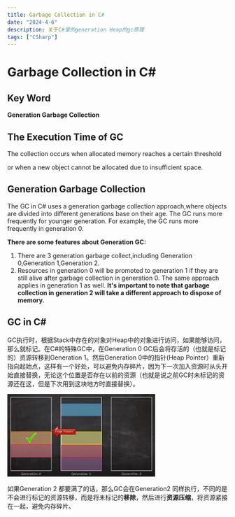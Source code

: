 ```yaml
---
title: Garbage Collection in C#
date: "2024-4-6"
description: 关于C#里的generation Heap的gc原理
tags: ["CSharp"]
---
```



# Garbage Collection in C#

## Key Word

**Generation Garbage Collection**

## The Execution Time of GC

The collection occurs when allocated memory reaches a certain threshold

or when a new object cannot be allocated due to insufficient space.

## Generation Garbage Collection

The GC in C# uses a generation garbage collection approach,where objects are divided into different generations base on their age. The GC runs more frequently for younger generation. For example, the GC runs more frequently in generation 0.

**There are some features about Generation GC:**

1. There are 3 generation garbage collect,including Generation 0,Generation 1,Generation 2.
2. Resources in generation 0 will be promoted to generation 1 if they are still alive after garbage collection in generation 0. The same approach applies in generation 1 as well. **It's important to note that garbage collection in generation 2 will take a different approach to dispose of memory.**

## GC in C#

GC执行时，根据Stack中存在的对象对Heap中的对象进行访问，如果能够访问，那么就标记。在C#的特殊GC中，在Generation 0 GC后会将存活的（也就是标记的）资源转移到Generation 1。然后Generation 0中的指针(Heap Pointer）重新指向起始点，这样有一个好处，可以避免内存碎片，因为下一次加入资源时从头开始直接替换，无论这个位置是否存在以前的资源（也就是说之前GC时未标记的资源还在这，但是下次用到这块地方时直接替换）。

<img src="/public/images/csharp-heap.png" alt="csharp-heap" style="zoom: 33%;" />

如果Generation 2 都要满了的话，那么GC会在Generation2 同样执行，不同的是不会进行标记的资源转移，而是将未标记的**移除**，然后进行**资源压缩**，将资源紧接在一起，避免内存碎片。
